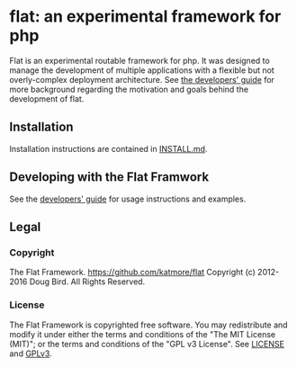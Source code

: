 # flat: an experimental framework for php
Flat is an experimental routable framework for php. It was 
designed to manage the development of multiple applications 
with a flexible but not overly-complex deployment architecture.
See [the developers' guide](DEV-GUIDE.md) for more background regarding the motivation and goals behind the development of flat.

## Installation
Installation instructions are contained in [INSTALL.md](INSTALL.md).

## Developing with the Flat Framwork
See the [developers' guide](DEV-GUIDE.md) for usage instructions and examples.

## Legal
### Copyright
The Flat Framework. https://github.com/katmore/flat
Copyright (c) 2012-2016 Doug Bird. All Rights Reserved.

### License
The Flat Framework is copyrighted free software.
You may redistribute and modify it under either the terms and conditions of the
"The MIT License (MIT)"; or the terms and conditions of the "GPL v3 License".
See [LICENSE](https://github.com/katmore/flat/blob/master/LICENSE) and [GPLv3](https://github.com/katmore/flat/blob/master/GPLv3).
